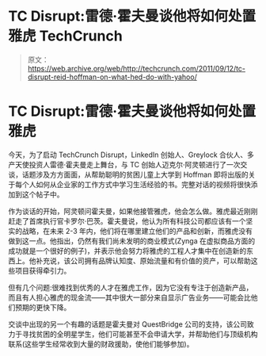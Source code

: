 # TC Disrupt:雷德·霍夫曼谈他将如何处置雅虎 TechCrunch

> 原文：<https://web.archive.org/web/http://techcrunch.com/2011/09/12/tc-disrupt-reid-hoffman-on-what-hed-do-with-yahoo/>

# TC Disrupt:雷德·霍夫曼谈他将如何处置雅虎

今天，为了启动 TechCrunch Disrupt，LinkedIn 创始人、Greylock 合伙人、多产天使投资人雷德·霍夫曼走上舞台，与 TC 创始人迈克尔·阿灵顿进行了一次交谈，话题涉及方方面面，从帮助聪明的贫困儿童上大学到 Hoffman 即将出版的关于每个人如何从企业家的工作方式中学习生活经验的书。完整对话的视频将很快添加到这个帖子中。

作为谈话的开始，阿灵顿问霍夫曼，如果他接管雅虎，他会怎么做。雅虎最近刚刚赶走了首席执行官卡罗尔·巴茨。霍夫曼说，他认为所有科技公司都应该有一个坚实的战略，在未来 2-3 年内，他们将在哪里建立他们的产品和创新，而雅虎没有做到这一点。他指出，仍然有我们尚未发明的商业模式(Zynga 在虚拟商品方面的成功就是一个很好的例子)，并表示他会努力将雅虎的工程人才集中在创造新的东西上。他补充说，该公司拥有品牌认知度、原始流量和有价值的资产，可以帮助这些项目获得牵引力。

但有几个问题:很难找到优秀的人才在雅虎工作，因为它没有专注于创造新产品，而且有人担心雅虎的现金流——其中很大一部分来自显示广告业务——可能会比他们预期的更快下降。

交谈中出现的另一个有趣的话题是霍夫曼对 QuestBridge 公司的支持，该公司致力于寻找贫困的全明星学生，他们可能甚至不会申请大学，并帮助他们与顶级机构联系(这些学生经常收到大量的财政援助，使他们能够参加)。
